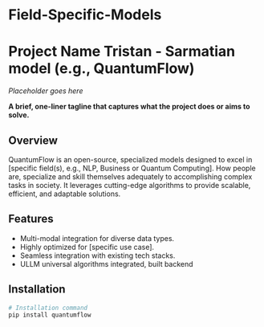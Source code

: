 # Field-Specific-Models
# Project Name Tristan - Sarmatian model (e.g., QuantumFlow) 
*Placeholder goes here*

**A brief, one-liner tagline that captures what the project does or aims to solve.**

## Overview
QuantumFlow is an open-source, specialized models designed to excel in [specific field(s), e.g., NLP, Business or Quantum Computing]. How people are, specialize and skill themselves adequately to accomplishing complex tasks in society. It leverages cutting-edge algorithms to provide scalable, efficient, and adaptable solutions.

## Features
- Multi-modal integration for diverse data types.
- Highly optimized for [specific use case].
- Seamless integration with existing tech stacks.
- ULLM universal algorithms integrated, built backend

## Installation
```bash
# Installation command
pip install quantumflow
